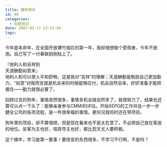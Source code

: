 ```yaml
---
title: 猪年快乐
id: 98
categories:
  - 如是我曰
date: 2007-02-17 23:23:50
tags:
---
```


今年是本命年，在全国开放爆竹烟花的第一年，我却很想做个旁观者，今年不放炮。自己写了一付春联刚刚贴上了。

<div>『地利人和吉祥到
<div>天道酬勤如意来』</div>
<div>
地利人和可以使人平和舒畅，这是我对&ldquo;吉祥&rdquo;的理解；天道酬勤是勉励自己更加勤力，&ldquo;如意&rdquo;对我而言就是机会来的时候能够应付，机会自然会来，好好准备才能把握住&mdash;&mdash;勤力就很必要了。

回顾过去的狗年，事情突然很多，事情多机会就自然多了，我很努力了，结果也还算可以点一下头了：能够亲身参与CMMI的评估，开始SEPG的工作并且一步一步健全公司的各项流程，是一件很幸福的事情。更何况我同时还在带项目。

狗年里的项目，却不算很顺，但是现在看来也不是太在意了，不必把自己放在客座的地位。反客为主也好，喧宾夺主也好，都比怨天尤人要积极。

这个猪年，学习是第一要事！要改变的东西很多，不学习不行啊，不是吗？</div>
</div>
